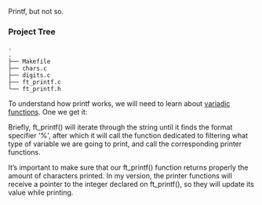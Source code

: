 Printf, but not so.
<h3>Project Tree</h3>

```
.
.
├── Makefile
├── chars.c
├── digits.c
├── ft_printf.c
└── ft_printf.h

```

To understand how printf works, we will need to learn about [variadic functions](https://github.com/erivero-p/42-Tutorials/tree/master/Variadic%20Functions). One we get it:

Briefly, ft_printf() will iterate through the string until it finds the format specifier '%', after which it will call the function dedicated to filtering what type of variable we are going to print, and call the corresponding printer functions.

It’s important to make sure that our ft_printf() function returns properly the amount of characters printed. In my version, the printer functions will receive a pointer to the integer declared on ft_printf(), so they will update its value while printing.
